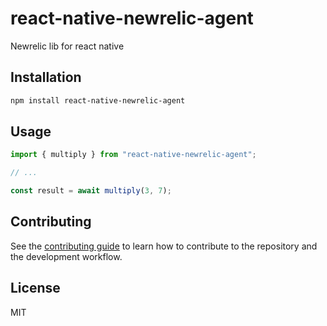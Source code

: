 # react-native-newrelic-agent

Newrelic lib for react native

## Installation

```sh
npm install react-native-newrelic-agent
```

## Usage

```js
import { multiply } from "react-native-newrelic-agent";

// ...

const result = await multiply(3, 7);
```

## Contributing

See the [contributing guide](CONTRIBUTING.md) to learn how to contribute to the repository and the development workflow.

## License

MIT
